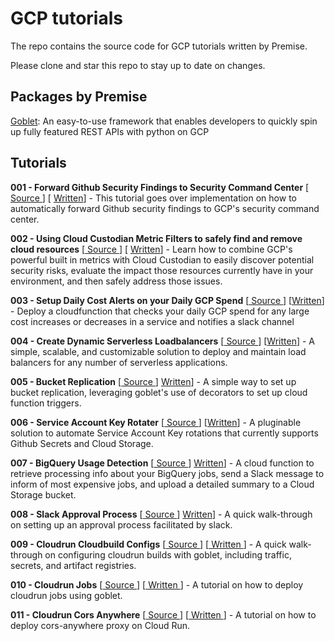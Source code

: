 # GCP tutorials

The repo contains the source code for GCP tutorials written by Premise.

Please clone and star this repo to stay up to date on changes.

## Packages by Premise

[Goblet](https://github.com/anovis/goblet): An easy-to-use framework that enables developers to quickly spin up fully featured REST APIs with python on GCP

## Tutorials
**001 - Forward Github Security Findings to Security Command Center** [[ Source ](https://github.com/premisedata/gcp-tutorials/tree/main/001-github-to-scc)] [ [Written](https://engineering.premise.com/tutorial-publishing-github-findings-to-security-command-center-2d1749f530bc)] - This tutorial goes over implementation on how to automatically forward Github security findings to GCP's security command center.

**002 - Using Cloud Custodian Metric Filters to safely find and remove cloud resources** [[ Source ](https://github.com/premisedata/gcp-tutorials/tree/main/002-cloud-custodian-metric-filters)] [ [Written](https://engineering.premise.com/cleaning-up-your-google-cloud-environment-safety-guaranteed-2de51fb8620a)] - Learn how to combine GCP's powerful built in metrics with Cloud Custodian to easily discover potential security risks, evaluate the impact those resources currently have in your environment, and then safely address those issues. 

**003 - Setup Daily Cost Alerts on your Daily GCP Spend** [[ Source ](https://github.com/premisedata/gcp-tutorials/tree/main/003-cost-alerts)] [[Written](https://engineering.premise.com/tutorial-cost-spike-alerting-for-google-cloud-platform-gcp-46fd26ae3f6a)] - Deploy a cloudfunction that checks your daily GCP spend for any large cost increases or decreases in a service and notifies a slack channel

**004 - Create Dynamic Serverless Loadbalancers** [[ Source ](https://github.com/premisedata/gcp-tutorials/tree/main/004-dynamic-serverless-loadbalancer)] [[Written](https://austennovis.medium.com/e15751853312)] - A simple, scalable, and customizable solution to deploy and maintain  load balancers for any number of serverless applications.

**005 - Bucket Replication** [[ Source ](https://github.com/premisedata/gcp-tutorials/tree/main/005-bucket-replication)] [Written](https://engineering.premise.com/tutorial-bucket-replication-for-google-cloud-platform-gcp-cloud-storage-44622c59299c)] - A simple way to set up bucket replication, leveraging goblet's use of decorators to set up cloud function triggers.

**006 - Service Account Key Rotater** [[ Source ](https://github.com/premisedata/gcp-tutorials/tree/main/006-service-account-key-rotater)] [[Written](https://engineering.premise.com/tutorial-rotating-service-account-keys-using-secret-manager-5f4dc7142d4b)] - A pluginable solution to automate Service Account Key rotations that currently supports Github Secrets and Cloud Storage.

**007 - BigQuery Usage Detection** [[ Source ](https://github.com/premisedata/gcp-tutorials/tree/main/007-bigquery-usage-detection)] [Written](https://engineering.premise.com/tutorial-detection-of-high-usage-bigquery-jobs-on-google-cloud-platform-gcp-aadb591eefe5)] - A cloud function to retrieve processing info about your BigQuery jobs, send a Slack message to inform of most expensive jobs, and upload a detailed summary to a Cloud Storage bucket.

**008 - Slack Approval Process** [[ Source ](https://github.com/premisedata/gcp-tutorials/tree/main/008-slack-approval-process)] [Written](https://engineering.premise.com/tutorial-setting-up-approval-processes-with-slack-apps-d325aee31763)] - A quick walk-through on setting up an approval process facilitated by slack.

**009 - Cloudrun Cloudbuild Configs** [[ Source ](https://github.com/premisedata/gcp-tutorials/tree/main/009-cloudrun-cloudbuild-configs)] [[ Written ]()] - A quick walk-through on configuring cloudrun builds with goblet, including traffic, secrets, and artifact registries.

**010 - Cloudrun Jobs** [[ Source ](https://github.com/premisedata/gcp-tutorials/tree/main/010-cloudrun-jobs)] [[ Written ]()] - A tutorial on how to deploy cloudrun jobs using goblet.

**011 - Cloudrun Cors Anywhere** [[ Source ](https://github.com/premisedata/gcp-tutorials/tree/main/011-cloud-run-cors-anywhere)] [[ Written ](https://engineering.premise.com/tutorial-handling-cors-in-backstage-api-swagger-documentation-hosted-on-cloud-run-gcp-65584811ec0d)] - A tutorial on how to deploy cors-anywhere proxy on Cloud Run.
